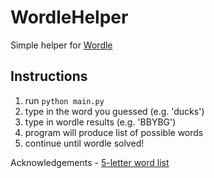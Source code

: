 # WordleHelper

Simple helper for [Wordle](https://www.powerlanguage.co.uk/wordle/) 

## Instructions 
1. run `python main.py`
2. type in the word you guessed (e.g. 'ducks')
3. type in wordle results (e.g. 'BBYBG')
4. program will produce list of possible words
5. continue until wordle solved!

Acknowledgements - [5-letter word list](https://www-cs-faculty.stanford.edu/~knuth/sgb-words.txt)
